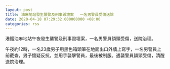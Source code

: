 ```yaml
---
layout: post
title: 油麻地站發生襲警及刑事毀壞案 　一名男警員受傷送院
date: 2020-04-18 07:29:32.000000000 +08:00
categories: rss
---
```


港鐵油麻地站午夜發生襲警及刑事毀壞案，一名男警員額頭受傷，送院治理。

午夜約12時，一名23歲男子用黑色箱頭筆在地面出口外牆上寫字，一名男警員上前截查，男子懷疑反抗，並用手襲擊警員，最後被制服。遇襲警員額頭受傷，清醒送院治理。
